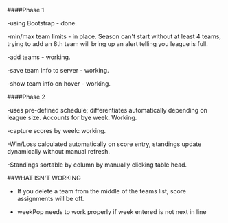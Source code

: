 ####Phase 1

-using Bootstrap - done.

-min/max team limits - in place. Season can't start without at least 4 teams, trying to add an 8th team will bring up an alert telling you league is full.

-add teams - working.

-save team info to server - working.

-show team info on hover - working.

####Phase 2

-uses pre-defined schedule; differentiates automatically depending on league size. Accounts for bye week. Working.

-capture scores by week: working. 

-Win/Loss calculated automatically on score entry, standings update dynamically without manual refresh.

-Standings sortable by column by manually clicking table head.

##WHAT ISN'T WORKING

*	If you delete a team from the middle of the teams list, score assignments will be off. 

*	weekPop needs to work properly if week entered is not next in line